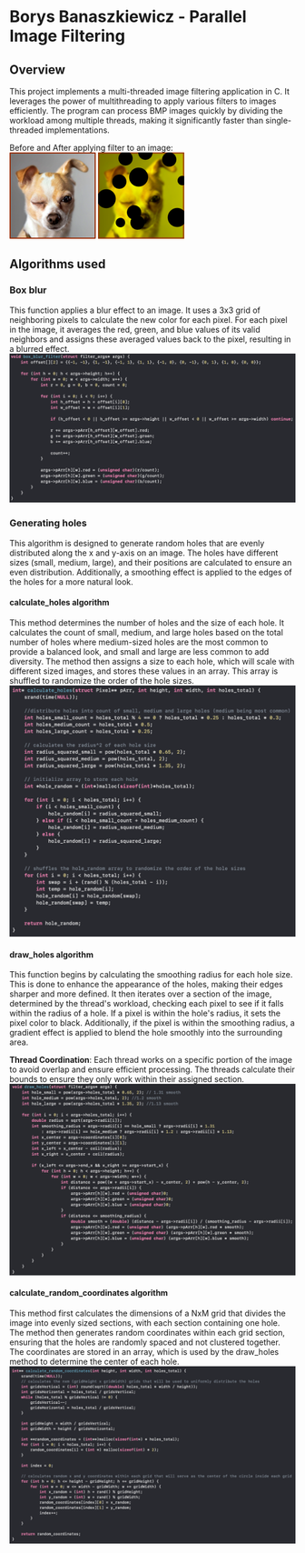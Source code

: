# Borys Banaszkiewicz - Parallel Image Filtering

## Overview
This project implements a multi-threaded image filtering application in C. It leverages the power of multithreading to 
apply various filters to images efficiently. The program can process BMP images quickly by dividing the workload among 
multiple threads, making it significantly faster than single-threaded implementations.

Before and After applying filter to an image:  
![Before](Parallel-Image-Filtering/test1wonderbread.bmp) ![After](Parallel-Image-Filtering/test1_output.bmp)

## Algorithms used

### Box blur
This function applies a blur effect to an image. It uses a 3x3 grid of neighboring pixels to calculate the new color for 
each pixel. For each pixel in the image, it averages the red, green, and blue values of its valid neighbors and assigns 
these averaged values back to the pixel, resulting in a blurred effect.
![BoxBlur](Parallel-Image-Filtering/BoxBlur.png)

### Generating holes
This algorithm is designed to generate random holes that are evenly distributed along the x and y-axis on an image. The 
holes have different sizes (small, medium, large), and their positions are calculated to ensure an even distribution. 
Additionally, a smoothing effect is applied to the edges of the holes for a more natural look.

#### calculate_holes algorithm
This method determines the number of holes and the size of each hole. It calculates the count of small, medium, and 
large holes based on the total number of holes where medium-sized holes are the most common to provide a balanced look, 
and small and large are less common to add diversity. The method then assigns a size to each hole, which will scale with 
different sized images, and stores these values in an array. This array is shuffled to randomize the order of the hole 
sizes.
![CalculateHoles](Parallel-Image-Filtering/CalculateHoles.png)  


#### draw_holes algorithm
This function begins by calculating the smoothing radius for each hole size. This is done to enhance the appearance of 
the holes, making their edges sharper and more defined. It then iterates over a section of the image, determined by the 
thread's workload, checking each pixel to see if it falls within the radius of a hole. If a pixel is within the hole's 
radius, it sets the pixel color to black. Additionally, if the pixel is within the smoothing radius, a gradient effect 
is applied to blend the hole smoothly into the surrounding area.

**Thread Coordination**: Each thread works on a specific portion of the image to avoid overlap and ensure efficient 
processing. The threads calculate their bounds to ensure they only work within their assigned section.
![DrawHoles](Parallel-Image-Filtering/DrawHoles.png)


#### calculate_random_coordinates algorithm
This method first 
calculates the dimensions of a NxM grid that divides the image into evenly sized sections, with each section containing 
one hole. The method then generates random coordinates within each grid section, ensuring that the holes are randomly 
spaced and not clustered together. The coordinates are stored in an array, which is used by the draw_holes method to 
determine the center of each hole.
![RandomCoordinates](Parallel-Image-Filtering/RandomCoordinates.png)
